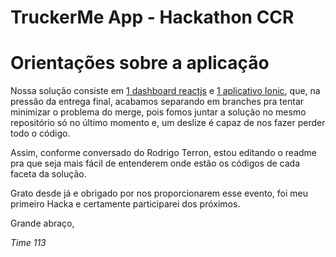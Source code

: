 # TruckerMe App - Hackathon CCR


# Orientações sobre a aplicação

Nossa solução consiste em [1 dashboard reactjs](https://github.com/marcelomoreles/truckerme) e [1 aplicativo Ionic](https://github.com/marcelomoreles/truckerme/tree/develop/truckme-app), que, na pressão da entrega final, acabamos separando em branches pra tentar minimizar o problema do merge, pois fomos juntar a solução no mesmo repositório só no último momento e, um deslize é capaz de nos fazer perder todo o código.

Assim, conforme conversado do Rodrigo Terron, estou editando o readme pra que seja mais fácil de entenderem onde estão os códigos de cada faceta da solução.

Grato desde já e obrigado por nos proporcionarem esse evento, foi meu primeiro Hacka e certamente participarei dos próximos.

Grande abraço,

_Time 113_
